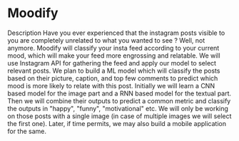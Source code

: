 # Moodify
Description
Have you ever experienced that the instagram posts visible to you are completely unrelated to what you wanted to see ? Well, not anymore. Moodify will classify your insta feed according to your current mood, which will make your feed more engrossing and relatable. We will use Instagram API for gathering the feed and apply our model to select relevant posts. We plan to build a ML model which will classify the posts based on their picture, caption, and top few comments to predict which mood is more likely to relate with this post. Initially we will learn a CNN based model for the image part and a RNN based model for the textual part. Then we will combine their outputs to predict a common metric and classify the outputs in "happy", "funny", "motivational" etc. We will only be working on those posts with a single image (in case of multiple images we will select the first one). Later, if time permits, we may also build a mobile application for the same.
